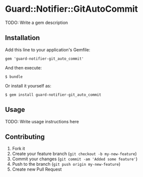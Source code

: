 # Guard::Notifier::GitAutoCommit

TODO: Write a gem description

## Installation

Add this line to your application's Gemfile:

    gem 'guard-notifier-git_auto_commit'

And then execute:

    $ bundle

Or install it yourself as:

    $ gem install guard-notifier-git_auto_commit

## Usage

TODO: Write usage instructions here

## Contributing

1. Fork it
2. Create your feature branch (`git checkout -b my-new-feature`)
3. Commit your changes (`git commit -am 'Added some feature'`)
4. Push to the branch (`git push origin my-new-feature`)
5. Create new Pull Request
